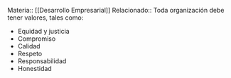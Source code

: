 Materia:: [[Desarrollo Empresarial]]
Relacionado:: 
Toda organización debe tener valores, tales como: 
- Equidad y justicia
- Compromiso
- Calidad 
- Respeto
- Responsabilidad
- Honestidad